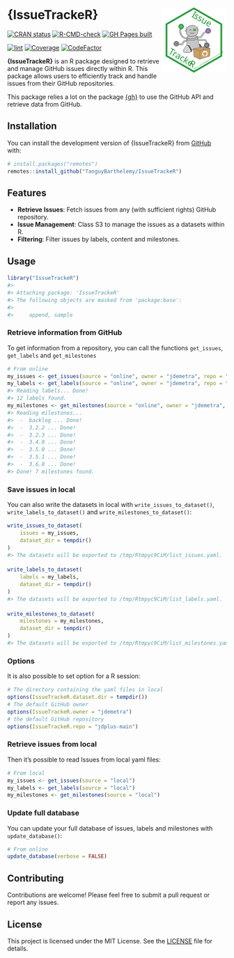 
<!-- README.md is generated from README.Rmd. Please edit that file -->

# {IssueTrackeR} <a href="https://tanguybarthelemy.github.io/IssueTrackeR/"><img src="man/figures/logo.svg" align="right" height="150" style="float:right; height:150px;"/></a>

<!-- badges: start -->

[![CRAN
status](https://www.r-pkg.org/badges/version/IssueTrackeR)](https://CRAN.R-project.org/package=IssueTrackeR)
[![R-CMD-check](https://github.com/TanguyBarthelemy/IssueTrackeR/actions/workflows/R-CMD-check.yaml/badge.svg)](https://github.com/TanguyBarthelemy/IssueTrackeR/actions/workflows/R-CMD-check.yaml)
[![GH Pages
built](https://github.com/TanguyBarthelemy/IssueTrackeR/actions/workflows/pkgdown.yaml/badge.svg)](https://github.com/TanguyBarthelemy/IssueTrackeR/actions/workflows/pkgdown.yaml)

[![lint](https://github.com/TanguyBarthelemy/IssueTrackeR/actions/workflows/lint.yaml/badge.svg)](https://github.com/TanguyBarthelemy/IssueTrackeR/actions/workflows/lint.yaml)
[![Coverage](https://codecov.io/gh/TanguyBarthelemy/IssueTrackeR/graph/badge.svg)](https://app.codecov.io/gh/TanguyBarthelemy/IssueTrackeR)
[![CodeFactor](https://www.codefactor.io/repository/github/tanguybarthelemy/issuetracker/badge)](https://www.codefactor.io/repository/github/tanguybarthelemy/issuetracker)
<!-- badges: end -->

**{IssueTrackeR}** is an R package designed to retrieve and manage
GitHub issues directly within R. This package allows users to
efficiently track and handle issues from their GitHub repositories.

This package relies a lot on the package
[{gh}](https://github.com/r-lib/gh) to use the GitHub API and retrieve
data from GitHub.

## Installation

You can install the development version of {IssueTrackeR} from
[GitHub](https://github.com/) with:

``` r
# install.packages("remotes")
remotes::install_github("TanguyBarthelemy/IssueTrackeR")
```

## Features

- **Retrieve Issues**: Fetch issues from any (with sufficient rights)
  GitHub repository.
- **Issue Management**: Class S3 to manage the issues as a datasets
  within R.
- **Filtering**: Filter issues by labels, content and milestones.

## Usage

``` r
library("IssueTrackeR")
#> 
#> Attaching package: 'IssueTrackeR'
#> The following objects are masked from 'package:base':
#> 
#>     append, sample
```

### Retrieve information from GitHub

To get information from a repository, you can call the functions
`get_issues`, `get_labels` and `get_milestones`

``` r
# From online
my_issues <- get_issues(source = "online", owner = "jdemetra", repo = "jdplus-main", verbose = FALSE)
my_labels <- get_labels(source = "online", owner = "jdemetra", repo = "jdplus-main")
#> Reading labels... Done!
#> 12 labels found.
my_milestones <- get_milestones(source = "online", owner = "jdemetra", repo = "jdplus-main")
#> Reading milestones... 
#>  -  backlog ... Done!
#>  -  3.2.2 ... Done!
#>  -  3.2.3 ... Done!
#>  -  3.4.0 ... Done!
#>  -  3.5.0 ... Done!
#>  -  3.5.1 ... Done!
#>  -  3.6.0 ... Done!
#> Done! 7 milestones found.
```

### Save issues in local

You can also write the datasets in local with
`write_issues_to_dataset()`, `write_labels_to_dataset()` and
`write_milestones_to_dataset()`:

``` r
write_issues_to_dataset(
    issues = my_issues, 
    dataset_dir = tempdir()
)
#> The datasets will be exported to /tmp/Rtmpyc9CiM/list_issues.yaml.

write_labels_to_dataset(
    labels = my_labels, 
    dataset_dir = tempdir()
)
#> The datasets will be exported to /tmp/Rtmpyc9CiM/list_labels.yaml.

write_milestones_to_dataset(
    milestones = my_milestones, 
    dataset_dir = tempdir()
)
#> The datasets will be exported to /tmp/Rtmpyc9CiM/list_milestones.yaml.
```

### Options

It is also possible to set option for a R session:

``` r
# The directory containing the yaml files in local
options(IssueTrackeR.dataset.dir = tempdir())
# The default GitHub owner
options(IssueTrackeR.owner = "jdemetra")
# the default GitHub repository
options(IssueTrackeR.repo = "jdplus-main")
```

### Retrieve issues from local

Then it’s possible to read Issues from local yaml files:

``` r
# From local
my_issues <- get_issues(source = "local")
my_labels <- get_labels(source = "local")
my_milestones <- get_milestones(source = "local")
```

### Update full database

You can update your full database of issues, labels and milestones with
`update_database()`:

``` r
# From online
update_database(verbose = FALSE)
```

## Contributing

Contributions are welcome! Please feel free to submit a pull request or
report any issues.

## License

This project is licensed under the MIT License. See the
[LICENSE](LICENSE) file for details.
